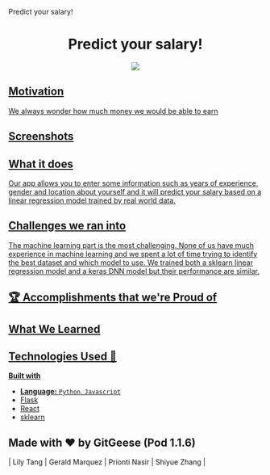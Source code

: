 Predict your salary!
# <div align="center">Predict your salary! </div>
<p align="center">
  <a href="https://opensource.org/licenses/MIT">
  <img src="https://img.shields.io/badge/License-MIT-yellow.svg">
</p>

## Motivation
We always wonder how much money we would be able to earn

## Screenshots



## What it does
Our app allows you to enter some information such as years of experience, gender and location about yourself and it will predict your salary based on a linear regression model trained by real world data. 

## Challenges we ran into
The machine learning part is the most challenging. None of us have much experience in machine learning and we spent a lot of time trying to identify the best dataset and which model to use. We trained both a sklearn linear regression model and a keras DNN model but their performance are similar.

## :trophy: Accomplishments that we're Proud of


## What We Learned


## Technologies Used :rocket:
<b>Built with</b>
- **Language:** `Python`, `Javascript` 
- [Flask](https://flask.palletsprojects.com/en/1.1.x/)
- [React](https://reactjs.org/)
- [sklearn](https://scikit-learn.org/stable/)

## Made with :heart: by GitGeese (Pod 1.1.6)
| Lily Tang | Gerald Marquez | Prionti Nasir | Shiyue Zhang |
